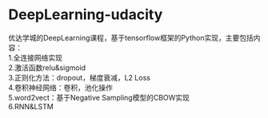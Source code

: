 # DeepLearning-udacity</br>
优达学城的DeepLearning课程，基于tensorflow框架的Python实现，主要包括内容：</br>
1.全连接网络实现</br>
2.激活函数relu&sigmoid</br>
3.正则化方法：dropout，梯度衰减，L2 Loss</br>
4.卷积神经网络：卷积，池化操作</br>
5.word2vect：基于Negative Sampling模型的CBOW实现</br>
6.RNN&LSTM</br>

